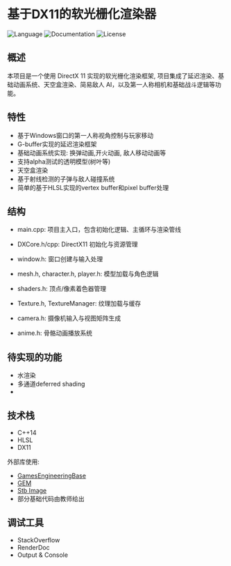 # 基于DX11的软光栅化渲染器

![Language](https://img.shields.io/badge/language-c++-brightgreen)
![Documentation](https://img.shields.io/badge/documentation-yes-brightgreen)
![License](https://img.shields.io/badge/license-MIT-yellow)
## 概述
本项目是一个使用 DirectX 11 实现的软光栅化渲染框架, 项目集成了延迟渲染、基础动画系统、天空盒渲染、简易敌人 AI，以及第一人称相机和基础战斗逻辑等功能。

## 特性
- 基于Windows窗口的第一人称视角控制与玩家移动
- G-buffer实现的延迟渲染框架
- 基础动画系统实现: 换弹动画,开火动画, 敌人移动动画等
- 支持alpha测试的透明模型(树叶等)
- 天空盒渲染
- 基于射线检测的子弹与敌人碰撞系统
- 简单的基于HLSL实现的vertex buffer和pixel buffer处理

## 结构
- main.cpp: 项目主入口，包含初始化逻辑、主循环与渲染管线

- DXCore.h/cpp: DirectX11 初始化与资源管理

- window.h: 窗口创建与输入处理

- mesh.h, character.h, player.h: 模型加载与角色逻辑

- shaders.h: 顶点/像素着色器管理

- Texture.h, TextureManager: 纹理加载与缓存

- camera.h: 摄像机输入与视图矩阵生成

- anime.h: 骨骼动画播放系统

## 待实现的功能
- 水渲染
- 多通道deferred shading
- 

## 技术栈
- C++14
- HLSL
- DX11

外部库使用:
- [GamesEngineeringBase](https://github.com/MSCGamesTom/GamesEngineeringBase)
- [GEM](https://github.com/MSCGamesTom/GEM)
- [Stb Image](https://github.com/nothings/stb)
- 部分基础代码由教师给出

## 调试工具
- StackOverflow
- RenderDoc
- Output & Console
